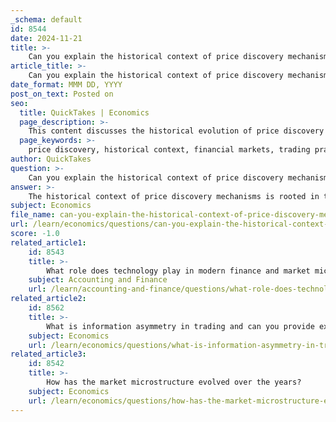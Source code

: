 ```yaml
---
_schema: default
id: 8544
date: 2024-11-21
title: >-
    Can you explain the historical context of price discovery mechanisms?
article_title: >-
    Can you explain the historical context of price discovery mechanisms?
date_format: MMM DD, YYYY
post_on_text: Posted on
seo:
  title: QuickTakes | Economics
  page_description: >-
    This content discusses the historical evolution of price discovery mechanisms in financial markets, highlighting the role of auctions, electronic trading, and algorithmic trading, as well as the impact of macroeconomic factors and regulatory challenges.
  page_keywords: >-
    price discovery, historical context, financial markets, trading practices, auctions, electronic trading, currency pairs, macroeconomic announcements, algorithmic trading, market efficiency, technology, financial crises
author: QuickTakes
question: >-
    Can you explain the historical context of price discovery mechanisms?
answer: >-
    The historical context of price discovery mechanisms is rooted in the evolution of financial markets and trading practices over time. Price discovery refers to the process through which markets determine the fair value of assets, securities, commodities, and currencies. This mechanism is essential for ensuring market efficiency and functionality.\n\nHistorically, one of the earliest and most prevalent methods of price discovery was through auctions. Auctions have been used for centuries, allowing buyers and sellers to interact directly, thereby establishing prices based on supply and demand dynamics. This traditional practice laid the groundwork for modern price discovery mechanisms.\n\nAs financial markets evolved, particularly with the advent of electronic trading platforms, the methods of price discovery also transformed. For instance, studies have shown that the price discovery process in currency pairs, such as euro-dollar and dollar-yen, has significantly evolved over the past decade, particularly on platforms like EBS, which cater to both manual and automated traders. This shift highlights the increasing role of technology in enhancing the speed and efficiency of price determination.\n\nMoreover, the impact of macroeconomic announcements on price discovery has been a focal point of research, especially during significant financial events like the 2007-2009 subprime crisis and the subsequent European sovereign crisis. These studies analyze how asset prices react to new information, illustrating the dynamic nature of price discovery in response to external economic factors.\n\nIn recent years, the role of algorithmic trading has also become prominent in the price discovery process. While these technologies have improved market efficiency and liquidity, they have introduced new challenges, such as market fragmentation and potential disruptions caused by algorithmic strategies. This necessitates a balance between embracing technological advancements and maintaining robust regulatory frameworks to ensure market integrity.\n\nOverall, the historical context of price discovery mechanisms reflects a continuous adaptation to changing market conditions, technological innovations, and the need for efficient and fair pricing in financial markets. Understanding this evolution is crucial for navigating modern trading environments effectively.
subject: Economics
file_name: can-you-explain-the-historical-context-of-price-discovery-mechanisms.md
url: /learn/economics/questions/can-you-explain-the-historical-context-of-price-discovery-mechanisms
score: -1.0
related_article1:
    id: 8543
    title: >-
        What role does technology play in modern finance and market microstructure?
    subject: Accounting and Finance
    url: /learn/accounting-and-finance/questions/what-role-does-technology-play-in-modern-finance-and-market-microstructure
related_article2:
    id: 8562
    title: >-
        What is information asymmetry in trading and can you provide examples?
    subject: Economics
    url: /learn/economics/questions/what-is-information-asymmetry-in-trading-and-can-you-provide-examples
related_article3:
    id: 8542
    title: >-
        How has the market microstructure evolved over the years?
    subject: Economics
    url: /learn/economics/questions/how-has-the-market-microstructure-evolved-over-the-years
---
```


&nbsp;